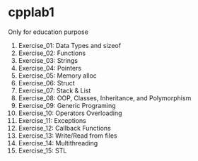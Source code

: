 # cpplab1
Only for education purpose

01. Exercise_01: Data Types and sizeof
02. Exercise_02: Functions 
03. Exercise_03: Strings
04. Exercise_04: Pointers
05. Exercise_05: Memory alloc
06. Exercise_06: Struct
07. Exercise_07: Stack & List
08. Exercise_08: OOP,  Classes, Inheritance, and Polymorphism
09. Exercise_09: Generic Programing
10. Exercise_10: Operators Overloading
11. Exercise_11: Exceptions
12. Exercise_12: Callback Functions
13. Exercise_13: Write/Read from files
14. Exercise_14: Multithreading
15. Exercise_15: STL
